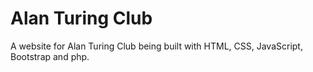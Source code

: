 # Alan Turing Club
A website for Alan Turing Club being built with HTML, CSS, JavaScript, Bootstrap and php.
